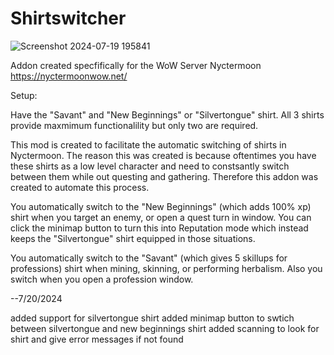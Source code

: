 # Shirtswitcher
![Screenshot 2024-07-19 195841](https://github.com/user-attachments/assets/5318a6b4-b0f4-4766-91f2-1f10f663f8ba)

Addon created specfifically for the WoW Server Nyctermoon    https://nyctermoonwow.net/

Setup:

Have the "Savant" and "New Beginnings" or "Silvertongue" shirt.  All 3 shirts provide maxmimum functionalility but only two are required. 


This mod is created to facilitate the automatic switching of shirts in Nyctermoon.  The reason this was created is because oftentimes you have these shirts as a low level character and need to constsantly switch between them while out questing and gathering.  Therefore this addon was created to automate this process.    

You automatically switch to the "New Beginnings" (which adds 100% xp)  shirt when you target an enemy, or open a quest turn in window.  You can click the minimap button to turn this into Reputation mode which instead keeps the "Silvertongue" shirt equipped in those situations.

You automatically switch to the "Savant" (which gives 5 skillups for professions) shirt when mining, skinning, or performing herbalism.  Also you switch when you open a profession window.

--7/20/2024

added support for silvertongue shirt
added minimap button to swtich between silvertongue and new beginnings shirt
added scanning to look for shirt and give error messages if not found
